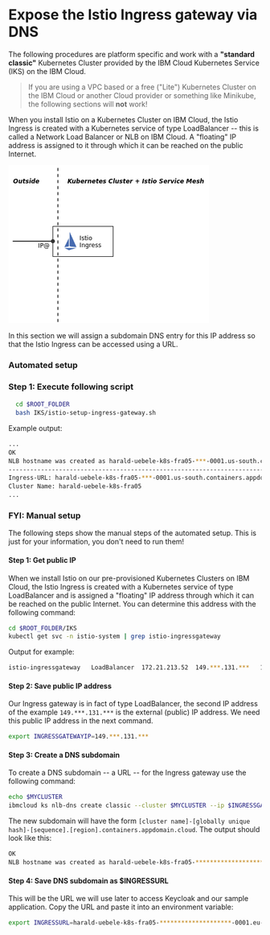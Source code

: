 # Expose the Istio Ingress gateway via DNS

The following procedures are platform specific and work with a **"standard classic"** Kubernetes Cluster provided by the IBM Cloud Kubernetes Service (IKS) on the IBM Cloud.

>If you are using a VPC based or a free ("Lite") Kubernetes Cluster on the IBM Cloud or another Cloud provider or something like Minikube, the following sections will **not** work!

When you install Istio on a Kubernetes Cluster on IBM Cloud, the Istio Ingress is created with a Kubernetes service of type LoadBalancer -- this is called a Network Load Balancer or NLB on IBM Cloud. A "floating" IP address is assigned to it through which it can be reached on the public Internet.

![](../images/Ingress-Loadbalancer.png)

In this section we will assign a subdomain DNS entry for this IP address so that the Istio Ingress can be accessed using a URL.

### Automated setup

### Step 1: Execute following script

```sh
  cd $ROOT_FOLDER
  bash IKS/istio-setup-ingress-gateway.sh
```

Example output:

```sh
...
OK
NLB hostname was created as harald-uebele-k8s-fra05-***-0001.us-south.containers.appdomain.cloud
------------------------------------------------------------------------
Ingress-URL: harald-uebele-k8s-fra05-***-0001.us-south.containers.appdomain.cloud
Cluster Name: harald-uebele-k8s-fra05
...
```

### FYI: Manual setup

The following steps show the manual steps of the automated setup. This is just for your information, you don't need to run them!

#### Step 1: Get public IP

When we install Istio on our pre-provisioned Kubernetes Clusters on IBM Cloud, the Istio Ingress is created with a Kubernetes service of type LoadBalancer and is assigned a "floating" IP address through which it can be reached on the public Internet. You can determine this address with the following command:

```sh
cd $ROOT_FOLDER/IKS
kubectl get svc -n istio-system | grep istio-ingressgateway
```

Output for example:

```sh
istio-ingressgateway   LoadBalancer  172.21.213.52  149.***.131.***   15020:31754/TCP,...
```

#### Step 2: Save public IP address 

Our Ingress gateway is in fact of type LoadBalancer, the second IP address of the example `149.***.131.***` is the external (public) IP address. We need this public IP address in the next command.

```sh
export INGRESSGATEWAYIP=149.***.131.***  
```

#### Step 3: Create a DNS subdomain

To create a DNS subdomain -- a URL -- for the Ingress gateway use the following command:

```sh
echo $MYCLUSTER
ibmcloud ks nlb-dns create classic --cluster $MYCLUSTER --ip $INGRESSGATEWAYIP
```

The new subdomain will have the form `[cluster name]-[globally unique hash]-[sequence].[region].containers.appdomain.cloud`. The output should look like this:

```sh
OK
NLB hostname was created as harald-uebele-k8s-fra05-********************-0001.eu-de.containers.appdomain.cloud
```

#### Step 4: Save DNS subdomain as $INGRESSURL

This will be the URL we will use later to access Keycloak and our sample application. Copy the URL and paste it into an environment variable:

```sh
export INGRESSURL=harald-uebele-k8s-fra05-********************-0001.eu-de.containers.appdomain.cloud
```
